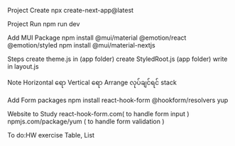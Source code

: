 Project Create
npx create-next-app@latest

Project Run
npm run dev

Add MUI Package
npm install @mui/material @emotion/react @emotion/styled
npm install @mui/material-nextjs

Steps
create theme.js in (app folder)
create StyledRoot.js (app folder)
write in layout.js

Note
Horizontal ရော Vertical ရော Arrange လုပ်ချင်ရင် stack

Add Form packages
npm install react-hook-form @hookform/resolvers yup

Website to Study
react-hook-form.com( to handle form input )
npmjs.com/package/yum ( to handle form validation )

To do:HW exercise
Table, List
